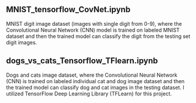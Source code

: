 
## MNIST_tensorflow_CovNet.ipynb
MNIST digit image dataset (images with single digit from 0-9), where the Convolutional Neural Network (CNN) model is trained on labeled MNIST dataset and then the trained model can classify the digit from the testing set digit images. 

## dogs_vs_cats_Tensorflow_TFlearn.ipynb
Dogs and cats image dataset, where the Convolutional Neural Network (CNN) is trained on labeled individual cat and dog image dataset and then the trained model can classify dog and cat images in the testing dataset. I utilized TensorFlow Deep Learning Library (TFLearn) for this project.
